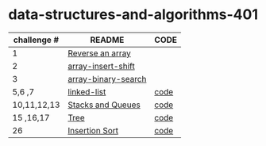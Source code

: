 # data-structures-and-algorithms-401


|challenge # | README| CODE |
| ---| ---------------------------------- |---------|
| 1 |[Reverse an array](challenge/array-reverse/README.md) | |
| 2 |[array-insert-shift](challenge/array-insert-shift/readme.md) | |
| 3 |[array-binary-search](challenge/array-binary-search/README.md)| |
| 5,6 ,7|[linked-list](challenge/linked-list/README.md)  |[code](challenge/linked-list)|
| 10,11,12,13 |[Stacks and Queues](challenge/stack-queue/README.md)|[code](challenge/stack-queue) |
| 15 ,16,17|[Tree](challenge/tree/README.md)|[code](challenge/tree)|
| 26|[Insertion Sort](challenge/insertion-sort/README.md)|[code](challenge/insertion-sort)|[BLOG](challenge/insertion-sort/BLOG.md)|
